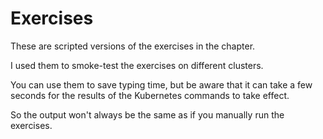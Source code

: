 # Exercises

These are scripted versions of the exercises in the chapter.

I used them to smoke-test the exercises on different clusters.

You can use them to save typing time, but be aware that it can take a few seconds for the results of the Kubernetes commands to take effect.

So the output won't always be the same as if you manually run the exercises.
